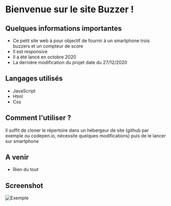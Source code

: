# Bienvenue sur le site Buzzer !


## Quelques informations importantes

+ Ce petit site web à pour objectif de fournir à un smartphone trois buzzers et un compteur de score
+ Il est responsive
+ Il a été lancé en octobre 2020
+ La dernière modification du projet date du 27/12/2020

## Langages utilisés

+ JavaScript
+ Html
+ Css

## Comment l'utiliser ?

Il suffit de cloner le répertoire dans un hébergeur de site (github par exemple ou codepen.io, nécessite quelques modifications) puis de le lancer sur smartphone


## A venir

+ Rien du tout

## Screenshot

![Exemple](https://i.imgur.com/jYBYO7B.png)
